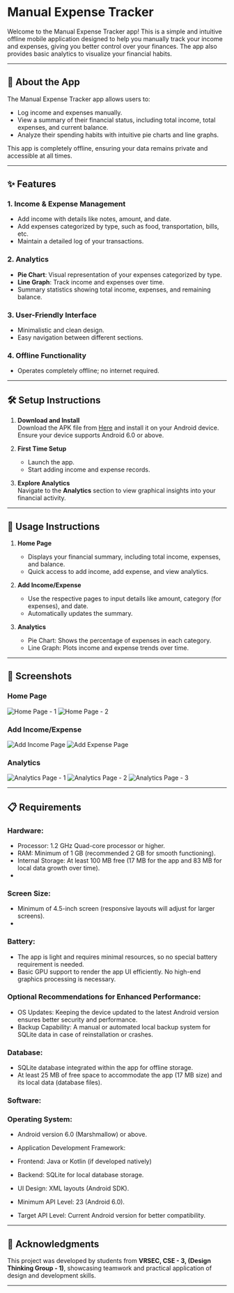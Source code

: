 # Manual Expense Tracker

Welcome to the Manual Expense Tracker app! This is a simple and intuitive offline mobile application designed to help you manually track your income and expenses, giving you better control over your finances. The app also provides basic analytics to visualize your financial habits.

---

## 📖 About the App

The Manual Expense Tracker app allows users to:
- Log income and expenses manually.
- View a summary of their financial status, including total income, total expenses, and current balance.
- Analyze their spending habits with intuitive pie charts and line graphs.

This app is completely offline, ensuring your data remains private and accessible at all times.

---

## ✨ Features

### 1. **Income & Expense Management**
   - Add income with details like notes, amount, and date.
   - Add expenses categorized by type, such as food, transportation, bills, etc.
   - Maintain a detailed log of your transactions.

### 2. **Analytics**
   - **Pie Chart**: Visual representation of your expenses categorized by type.
   - **Line Graph**: Track income and expenses over time.
   - Summary statistics showing total income, expenses, and remaining balance.

### 3. **User-Friendly Interface**
   - Minimalistic and clean design.
   - Easy navigation between different sections.

### 4. **Offline Functionality**
   - Operates completely offline; no internet required.

---

## 🛠️ Setup Instructions

1. **Download and Install**  
   Download the APK file from [Here](https://github.com/shritej-koneru/Expense-Tracker-App/releases) and install it on your Android device. Ensure your device supports Android 6.0 or above.

2. **First Time Setup**  
   - Launch the app.
   - Start adding income and expense records.

3. **Explore Analytics**  
   Navigate to the **Analytics** section to view graphical insights into your financial activity.

---

## 🚀 Usage Instructions

1. **Home Page**  
   - Displays your financial summary, including total income, expenses, and balance.  
   - Quick access to add income, add expense, and view analytics.

2. **Add Income/Expense**  
   - Use the respective pages to input details like amount, category (for expenses), and date.  
   - Automatically updates the summary.

3. **Analytics**  
   - Pie Chart: Shows the percentage of expenses in each category.  
   - Line Graph: Plots income and expense trends over time.

---

## 🎨 Screenshots

### Home Page
![Home Page - 1](https://github.com/shritej-koneru/Expense-Tracker-App/blob/main/Images/Home%20page%20-%201.jpg)
![Home Page - 2](https://github.com/shritej-koneru/Expense-Tracker-App/blob/main/Images/Home%20page%20-%202.jpg)

### Add Income/Expense
![Add Income Page](https://github.com/shritej-koneru/Expense-Tracker-App/blob/main/Images/Add%20Income.jpg)
![Add Expense Page](https://github.com/shritej-koneru/Expense-Tracker-App/blob/main/Images/Add%20Expense.jpg)

### Analytics
![Analytics Page - 1](https://github.com/shritej-koneru/Expense-Tracker-App/blob/main/Images/Analytics%20-%201.jpg)
![Analytics Page - 2](https://github.com/shritej-koneru/Expense-Tracker-App/blob/main/Images/Analytics%20-%202.jpg)
![Analytics Page - 3](https://github.com/shritej-koneru/Expense-Tracker-App/blob/main/Images/Analytics%20-%203.jpg)

---

## 📋 Requirements

### Hardware:
- Processor: 1.2 GHz Quad-core processor or higher.
- RAM: Minimum of 1 GB (recommended 2 GB for smooth functioning).
- Internal Storage: At least 100 MB free (17 MB for the app and 83 MB for local data growth over time).
- 
### Screen Size:

- Minimum of 4.5-inch screen (responsive layouts will adjust for larger screens).
- 
### Battery:

- The app is light and requires minimal resources, so no special battery requirement is needed.
- Basic GPU support to render the app UI efficiently. No high-end graphics processing is necessary.

### Optional Recommendations for Enhanced Performance:

- OS Updates: Keeping the device updated to the latest Android version ensures better security and performance.
- Backup Capability: A manual or automated local backup system for SQLite data in case of reinstallation or crashes.

### Database:

- SQLite database integrated within the app for offline storage.
- At least 25 MB of free space to accommodate the app (17 MB size) and its local data (database files).

### Software:
### Operating System:

- Android version 6.0 (Marshmallow) or above.
- Application Development Framework:

- Frontend: Java or Kotlin (if developed natively)
- Backend: SQLite for local database storage.
- UI Design: XML layouts (Android SDK).
- Minimum API Level: 23 (Android 6.0).
- Target API Level: Current Android version for better compatibility.

---

## 🤝 Acknowledgments

This project was developed by students from **VRSEC, CSE - 3, (Design Thinking Group - 1)**, showcasing teamwork and practical application of design and development skills.

---

